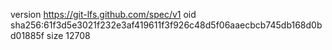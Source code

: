 version https://git-lfs.github.com/spec/v1
oid sha256:61f3d5e3021f232e3af419611f3f926c48d5f06aaecbcb745db168d0bd01885f
size 12708
